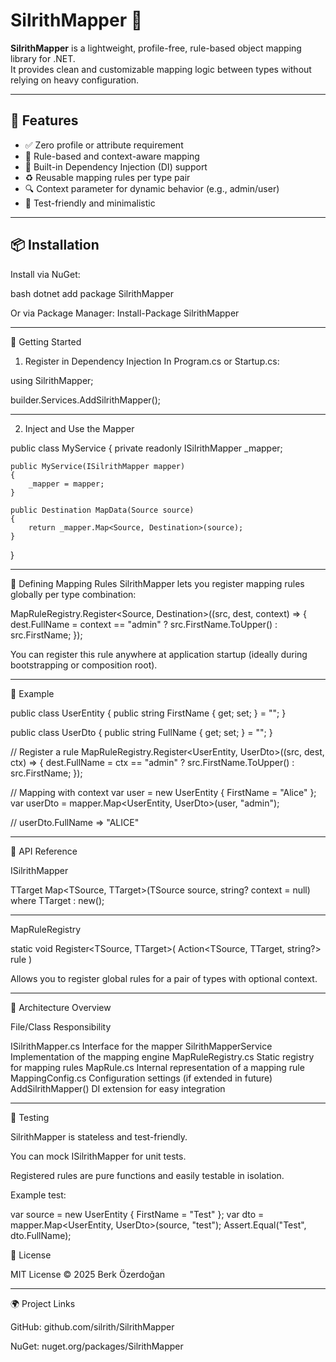 # SilrithMapper 🔁

**SilrithMapper** is a lightweight, profile-free, rule-based object mapping library for .NET.  
It provides clean and customizable mapping logic between types without relying on heavy configuration.

---

## 🚀 Features

- ✅ Zero profile or attribute requirement
- 🧠 Rule-based and context-aware mapping
- 💉 Built-in Dependency Injection (DI) support
- ♻️ Reusable mapping rules per type pair
- 🔍 Context parameter for dynamic behavior (e.g., admin/user)
- 🧪 Test-friendly and minimalistic

---

## 📦 Installation

Install via NuGet:

bash
dotnet add package SilrithMapper

Or via Package Manager: 
Install-Package SilrithMapper

---

🧩 Getting Started
1. Register in Dependency Injection
In Program.cs or Startup.cs:

using SilrithMapper;

builder.Services.AddSilrithMapper();

---

2. Inject and Use the Mapper

public class MyService
{
    private readonly ISilrithMapper _mapper;

    public MyService(ISilrithMapper mapper)
    {
        _mapper = mapper;
    }

    public Destination MapData(Source source)
    {
        return _mapper.Map<Source, Destination>(source);
    }
}

---

🧠 Defining Mapping Rules
SilrithMapper lets you register mapping rules globally per type combination:

MapRuleRegistry.Register<Source, Destination>((src, dest, context) =>
{
    dest.FullName = context == "admin"
        ? src.FirstName.ToUpper()
        : src.FirstName;
});

You can register this rule anywhere at application startup (ideally during bootstrapping or composition root).

---

🧪 Example

public class UserEntity
{
    public string FirstName { get; set; } = "";
}

public class UserDto
{
    public string FullName { get; set; } = "";
}

// Register a rule
MapRuleRegistry.Register<UserEntity, UserDto>((src, dest, ctx) =>
{
    dest.FullName = ctx == "admin" ? src.FirstName.ToUpper() : src.FirstName;
});

// Mapping with context
var user = new UserEntity { FirstName = "Alice" };
var userDto = mapper.Map<UserEntity, UserDto>(user, "admin");

// userDto.FullName => "ALICE"

---

🔧 API Reference

ISilrithMapper

TTarget Map<TSource, TTarget>(TSource source, string? context = null)
    where TTarget : new();

---

MapRuleRegistry

static void Register<TSource, TTarget>(
    Action<TSource, TTarget, string?> rule
)

Allows you to register global rules for a pair of types with optional context.

---

🧱 Architecture Overview

File/Class	                    Responsibility

ISilrithMapper.cs	            Interface for the mapper
SilrithMapperService	        Implementation of the mapping engine
MapRuleRegistry.cs	            Static registry for mapping rules
MapRule.cs	                    Internal representation of a mapping rule
MappingConfig.cs	            Configuration settings (if extended in future)
AddSilrithMapper()	            DI extension for easy integration

---

🧪 Testing

SilrithMapper is stateless and test-friendly.

You can mock ISilrithMapper for unit tests.

Registered rules are pure functions and easily testable in isolation.

Example test:

var source = new UserEntity { FirstName = "Test" };
var dto = mapper.Map<UserEntity, UserDto>(source, "test");
Assert.Equal("Test", dto.FullName);

📝 License

MIT License
© 2025 Berk Özerdoğan

---

🌍 Project Links

GitHub: github.com/silrith/SilrithMapper

NuGet: nuget.org/packages/SilrithMapper
